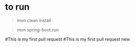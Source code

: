 # to run 

> mvn clean install

> mvn spring-boot:run


#This is my first pull request
#This is my first pull request
new
